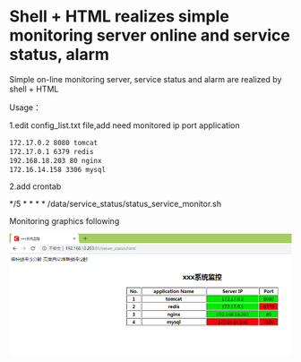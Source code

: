 # Shell + HTML realizes simple monitoring server online and service status, alarm
Simple on-line monitoring server, service status and alarm are realized by shell + HTML

Usage：

1.edit config_list.txt file,add need monitored ip port application

    172.17.0.2 8080 tomcat
    172.17.0.1 6379 redis
    192.168.18.203 80 nginx
    172.16.14.158 3306 mysql
         
2.add crontab

*/5 * * * *  /data/service_status/status_service_monitor.sh

Monitoring graphics following

![graphics](https://github.com/czwanga/shell/blob/master/Monitoring%20graphics.png)
    
